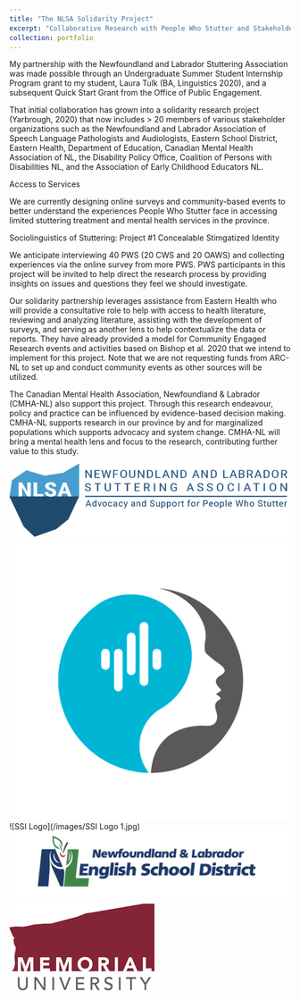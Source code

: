 ```yaml
---
title: "The NLSA Solidarity Project"
excerpt: "Collaborative Research with People Who Stutter and Stakeholders<br/><img src='/images/NLSA-logo.jpg'>"
collection: portfolio
---
```


My partnership with the Newfoundland and Labrador Stuttering Association was made possible through an Undergraduate Summer Student Internship Program grant to my student, Laura Tulk (BA, Linguistics 2020), and a subsequent Quick Start Grant from the Office of Public Engagement.

That initial collaboration has grown into a solidarity research project (Yarbrough, 2020) that now includes > 20 members of various stakeholder organizations such as the Newfoundland and Labrador Association of Speech Language Pathologists and Audiologists, Eastern School District, Eastern Health, Department of Education, Canadian Mental Health Association of NL, the Disability Policy Office, Coalition of Persons with Disabilities NL, and the Association of Early Childhood Educators NL.

Access to Services

We are currently designing online surveys and community-based events to better understand the experiences People Who Stutter face in accessing limited stuttering treatment and mental health services in the province.

Sociolinguistics of Stuttering: Project #1 Concealable Stimgatized Identity

We anticipate interviewing ​40 PWS (20 CWS and 20 OAWS) and collecting experiences via the online survey from more PWS. ​PWS participants in this project will be invited to help direct the research process by providing insights on issues and questions they feel we should investigate.

Our solidarity partnership leverages assistance from Eastern Health who will provide a consultative role to help with access to health literature, reviewing and analyzing literature, assisting with the development of surveys, and serving as another lens to help contextualize the data or reports. They have already provided a model for Community Engaged Research events and activities based on Bishop et al. 2020 that we intend to implement for this project. Note that we are not requesting funds from ARC-NL to set up and conduct community events as other sources will be utilized.

The Canadian Mental Health Association, Newfoundland & Labrador (CMHA-NL) also support this project. Through this research endeavour, policy and practice can be influenced by evidence-based decision making. CMHA-NL supports research in our province by and for marginalized populations which supports advocacy and system change. CMHA-NL will bring a mental health lens and focus to the research, contributing further value to this study.

![NLSA Logo](/images/NLSA-logo.jpg)
![NLASLPA Logo](/images/NLASLPA-logo.jpg)
![SSI Logo](/images/SSI Logo 1.jpg)
![NLESD Logo](/images/NLESDlogo.png)
![MUN Logo](/images/MUN-Logo.jpg)
